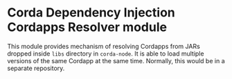 # Corda Dependency Injection Cordapps Resolver module

This module provides mechanism of resolving Cordapps from JARs dropped inside `libs` directory in `corda-node`.
It is able to load multiple versions of the same Cordapp at the same time.
Normally, this would be in a separate repository.